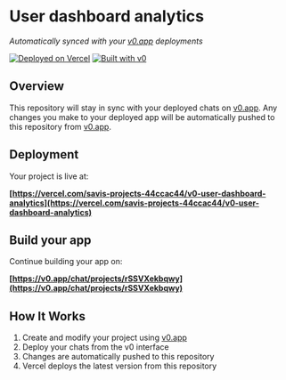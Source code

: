 # User dashboard analytics

*Automatically synced with your [v0.app](https://v0.app) deployments*

[![Deployed on Vercel](https://img.shields.io/badge/Deployed%20on-Vercel-black?style=for-the-badge&logo=vercel)](https://vercel.com/savis-projects-44ccac44/v0-user-dashboard-analytics)
[![Built with v0](https://img.shields.io/badge/Built%20with-v0.app-black?style=for-the-badge)](https://v0.app/chat/projects/rSSVXekbqwy)

## Overview

This repository will stay in sync with your deployed chats on [v0.app](https://v0.app).
Any changes you make to your deployed app will be automatically pushed to this repository from [v0.app](https://v0.app).

## Deployment

Your project is live at:

**[https://vercel.com/savis-projects-44ccac44/v0-user-dashboard-analytics](https://vercel.com/savis-projects-44ccac44/v0-user-dashboard-analytics)**

## Build your app

Continue building your app on:

**[https://v0.app/chat/projects/rSSVXekbqwy](https://v0.app/chat/projects/rSSVXekbqwy)**

## How It Works

1. Create and modify your project using [v0.app](https://v0.app)
2. Deploy your chats from the v0 interface
3. Changes are automatically pushed to this repository
4. Vercel deploys the latest version from this repository
